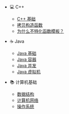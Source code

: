 - 💻 C++
  - [C++ 基础](interview/cpp.md "C++ 基础 - 面试相关")
  - [拷贝构造函数](interview/cpp-copy-constructor.md "拷贝构造函数")
  - [为什么不特化函数模板？](interview/cpp-template.md "为什么不特化函数模板？")

- ☕ Java
  - [Java 基础](interview/java.md "Java 基础 - 面试相关")
  - [Java 容器](interview/java-container.md "Java 容器 - 面试相关")
  - [Java 并发](interview/java-concurrency.md "Java 并发 - 面试相关")
  - [Java 虚拟机](interview/java-jvm.md "Java 虚拟机 - 面试相关")

- 📚 计算机基础
  - [数据结构](interview/data-structure.md "数据结构 - 面试相关")
  - [计算机网络](interview/computer-network.md "计算机网络 - 面试相关")
  - [操作系统](interview/os.md "计算机网络 - 面试相关")